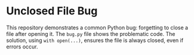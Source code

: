 # Unclosed File Bug
This repository demonstrates a common Python bug: forgetting to close a file after opening it.  The `bug.py` file shows the problematic code. The solution, using `with open(...)`, ensures the file is always closed, even if errors occur.